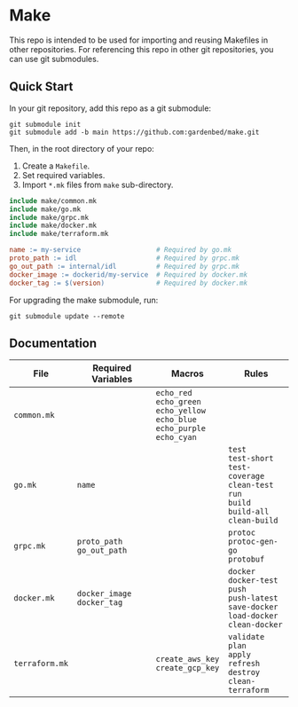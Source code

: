 # Make

This repo is intended to be used for importing and reusing Makefiles in other repositories.
For referencing this repo in other git repositories, you can use git submodules.

## Quick Start

In your git repository, add this repo as a git submodule:

```
git submodule init
git submodule add -b main https://github.com:gardenbed/make.git
```

Then, in the root directory of your repo:

  1. Create a `Makefile`.
  1. Set required variables.
  1. Import `*.mk` files from `make` sub-directory.

```Makefile
include make/common.mk
include make/go.mk
include make/grpc.mk
include make/docker.mk
include make/terraform.mk

name := my-service                   # Required by go.mk
proto_path := idl                    # Required by grpc.mk
go_out_path := internal/idl          # Required by grpc.mk
docker_image := dockerid/my-service  # Required by docker.mk
docker_tag := $(version)             # Required by docker.mk
```

For upgrading the make submodule, run:

```
git submodule update --remote
```

## Documentation

| File | Required Variables | Macros | Rules |
|------|--------------------|--------|-------|
| `common.mk` | | `echo_red` <br/> `echo_green` <br/> `echo_yellow` <br/> `echo_blue` <br/> `echo_purple` <br/> `echo_cyan` | |
| `go.mk` | `name` | | `test` <br/> `test-short` <br/> `test-coverage` <br/> `clean-test` <br/> `run` <br/> `build` <br/> `build-all` <br/> `clean-build` |
| `grpc.mk` | `proto_path` <br/> `go_out_path` | | `protoc` <br/> `protoc-gen-go` <br/> `protobuf` |
| `docker.mk` | `docker_image` <br/> `docker_tag` | | `docker` <br/> `docker-test` <br/> `push` <br/> `push-latest` <br/> `save-docker` <br/> `load-docker` <br/> `clean-docker` |
| `terraform.mk` | | `create_aws_key` <br/> `create_gcp_key` | `validate` <br/> `plan` <br/> `apply` <br/> `refresh` <br/> `destroy` <br/> `clean-terraform` |

